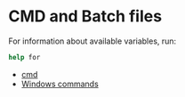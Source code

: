 # CMD and Batch files

For information about available variables, run:

```cmd
help for
```

- [cmd](https://docs.microsoft.com/en-us/windows-server/administration/windows-commands/cmd)
- [Windows commands](https://docs.microsoft.com/en-us/windows-server/administration/windows-commands/windows-commands)
